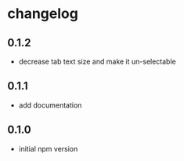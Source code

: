 # changelog

## 0.1.2
* decrease tab text size and make it un-selectable


## 0.1.1
* add documentation


## 0.1.0

* initial npm version
